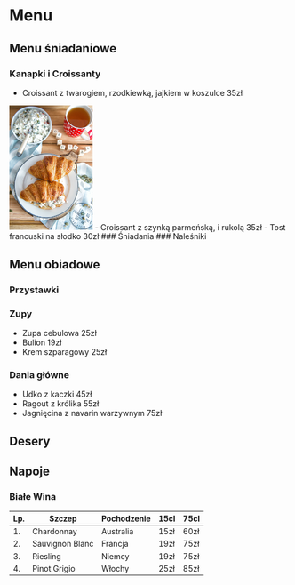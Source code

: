 # Menu

## Menu śniadaniowe

### Kanapki i Croissanty
- Croissant z twarogiem, rzodkiewką, jajkiem w koszulce 35zł
<img src = "zdjecia/_DSC8769b-12-1.jpg" width=150>
- Croissant z szynką parmeńską, i rukolą 35zł
- Tost francuski na słodko 30zł
### Śniadania
### Naleśniki

## Menu obiadowe

### Przystawki
### Zupy
- Zupa cebulowa 25zł
- Bulion 19zł
- Krem szparagowy 25zł
### Dania główne
- Udko z kaczki 45zł
- Ragout z królika 55zł
- Jagnięcina z navarin warzywnym 75zł

## Desery

## Napoje

### Białe Wina

|Lp.|Szczep          |Pochodzenie |15cl  |75cl |
|---|----------------|------------|------|-----|
|1. |Chardonnay      |Australia   |15zł  |60zł |
|2. |Sauvignon Blanc |Francja     |19zł  |75zł |
|3. |Riesling        |Niemcy      |19zł  |75zł |
|4. |Pinot Grigio    |Włochy      |25zł  |85zł |
